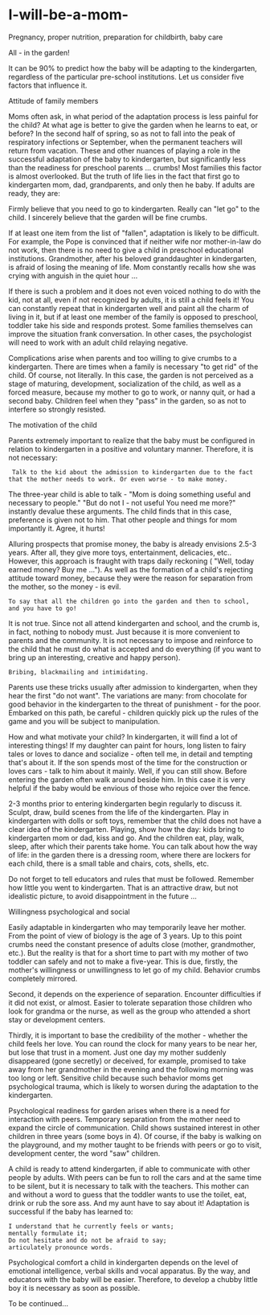 # I-will-be-a-mom-

Pregnancy, proper nutrition, preparation for childbirth, baby care

All - in the garden! 

It can be 90% to predict how the baby will be adapting to the kindergarten, regardless of the particular pre-school institutions. Let us consider five factors that influence it.

Attitude of family members

Moms often ask, in what period of the adaptation process is less painful for the child? At what age is better to give the garden when he learns to eat, or before? In the second half of spring, so as not to fall into the peak of respiratory infections or September, when the permanent teachers will return from vacation. These and other nuances of playing a role in the successful adaptation of the baby to kindergarten, but significantly less than the readiness for preschool parents ... crumbs! 
Most families this factor is almost overlooked. But the truth of life lies in the fact that first go to kindergarten mom, dad, grandparents, and only then he baby.
If adults are ready, they are:

Firmly believe that you need to go to kindergarten.
Really can "let go" to the child.
I sincerely believe that the garden will be fine crumbs.

If at least one item from the list of "fallen", adaptation is likely to be difficult. For example, the Pope is convinced that if neither wife nor mother-in-law do not work, then there is no need to give a child in preschool educational institutions. Grandmother, after his beloved granddaughter in kindergarten, is afraid of losing the meaning of life. Mom constantly recalls how she was crying with anguish in the quiet hour ...

If there is such a problem and it does not even voiced nothing to do with the kid, not at all, even if not recognized by adults, it is still a child feels it! You can constantly repeat that in kindergarten well and paint all the charm of living in it, but if at least one member of the family is opposed to preschool, toddler take his side and responds protest. Some families themselves can improve the situation frank conversation. In other cases, the psychologist will need to work with an adult child relaying negative.

Complications arise when parents and too willing to give crumbs to a kindergarten. There are times when a family is necessary "to get rid" of the child. Of course, not literally. In this case, the garden is not perceived as a stage of maturing, development, socialization of the child, as well as a forced measure, because my mother to go to work, or nanny quit, or had a second baby. Children feel when they "pass" in the garden, so as not to interfere so strongly resisted.

The motivation of the child

Parents extremely important to realize that the baby must be configured in relation to kindergarten in a positive and voluntary manner. Therefore, it is not necessary:

     Talk to the kid about the admission to kindergarten due to the fact that the mother needs to work. Or even worse - to make money. 

The three-year child is able to talk - "Mom is doing something useful and necessary to people." "But do not I - not useful You need me more?" instantly devalue these arguments. The child finds that in this case, preference is given not to him. That other people and things for mom importantly it. Agree, it hurts! 

Alluring prospects that promise money, the baby is already envisions 2.5-3 years. After all, they give more toys, entertainment, delicacies, etc.. However, this approach is fraught with traps daily reckoning ( "Well, today earned money? Buy me ..."). As well as the formation of a child's rejecting attitude toward money, because they were the reason for separation from the mother, so the money - is evil.

    To say that all the children go into the garden and then to school, and you have to go! 

It is not true. Since not all attend kindergarten and school, and the crumb is, in fact, nothing to nobody must. Just because it is more convenient to parents and the community. It is not necessary to impose and reinforce to the child that he must do what is accepted and do everything (if you want to bring up an interesting, creative and happy person).

    Bribing, blackmailing and intimidating.

Parents use these tricks usually after admission to kindergarten, when they hear the first "do not want". The variations are many: from chocolate for good behavior in the kindergarten to the threat of punishment - for the poor. Embarked on this path, be careful - children quickly pick up the rules of the game and you will be subject to manipulation.

How and what motivate your child? In kindergarten, it will find a lot of interesting things! If my daughter can paint for hours, long listen to fairy tales or loves to dance and socialize - often tell me, in detail and tempting that's about it. If the son spends most of the time for the construction or loves cars - talk to him about it mainly. Well, if you can still show. Before entering the garden often walk around beside him. In this case it is very helpful if the baby would be envious of those who rejoice over the fence.

2-3 months prior to entering kindergarten begin regularly to discuss it. Sculpt, draw, build scenes from the life of the kindergarten. Play in kindergarten with dolls or soft toys, remember that the child does not have a clear idea of the kindergarten. Playing, show how the day: kids bring to kindergarten mom or dad, kiss and go. And the children eat, play, walk, sleep, after which their parents take home. You can talk about how the way of life: in the garden there is a dressing room, where there are lockers for each child, there is a small table and chairs, cots, shells, etc.

Do not forget to tell educators and rules that must be followed. Remember how little you went to kindergarten. That is an attractive draw, but not idealistic picture, to avoid disappointment in the future ...

Willingness psychological and social 

Easily adaptable in kindergarten who may temporarily leave her mother. From the point
of view of biology is the age of 3 years. Up to this point crumbs need the constant presence of adults close (mother, grandmother, etc.). But the reality is that for a short time to part with my mother of two toddler can safely and not to make a five-year.
This is due, firstly, the mother's willingness or unwillingness to let go of my child. Behavior crumbs completely mirrored. 

Second, it depends on the experience of separation. Encounter difficulties if it did not exist, or almost. Easier to tolerate separation those children who look for grandma or the nurse, as well as the group who attended a short stay or development centers.

Thirdly, it is important to base the credibility of the mother - whether the child feels her love. You can round the clock for many years to be near her, but lose that trust in a moment. Just one day my mother suddenly disappeared (gone secretly) or deceived, for example, promised to take away from her grandmother in the evening and the following morning was too long or left. Sensitive child because such behavior moms get psychological trauma, which is likely to worsen during the adaptation to the kindergarten.

Psychological readiness for garden arises when there is a need for interaction with peers. Temporary separation from the mother need to expand the circle of communication. Child shows sustained interest in other children in three years (some boys in 4). Of course, if the baby is walking on the playground, and my mother taught to be friends with peers or go to visit, development center, the word "saw" children. 

A child is ready to attend kindergarten, if able to communicate with other people by adults. With peers can be fun to roll the cars and at the same time to be silent, but it is necessary to talk with the teachers. This mother can and without a word to guess that the toddler wants to use the toilet, eat, drink or rub the sore ass. And my aunt have to say about it! Adaptation is successful if the baby has learned to:


    I understand that he currently feels or wants;
    mentally formulate it;
    Do not hesitate and do not be afraid to say;
    articulately pronounce words.

Psychological comfort a child in kindergarten depends on the level of emotional intelligence, verbal skills and vocal apparatus. By the way, and educators with the baby will be easier. Therefore, to develop a chubby little boy it is necessary as soon as possible.

To be continued...
















